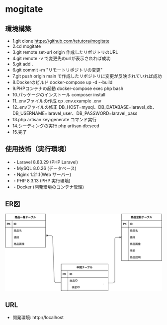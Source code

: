 # mogitate

## 環境構築
- 1.git clone https://github.com/tetutora/mogitate
- 2.cd mogitate
- 3.git remote set-url origin 作成したリポジトリのURL
- 4.git remote -v で変更先のurlが表示されれば成功
- 5.git add .
- 6.git commit -m "リモートリポジトリの変更"
- 7.git push origin main で作成したリポジトリに変更が反映されていれば成功
- 8.Dockerのビルド  docker-compose up -d --build
- 9.PHPコンテナの起動  docker-compose exec php bash
- 10.パッケージのインストール  composer install
- 11..envファイルの作成  cp .env.example .env
- 12..envファイルの修正 DB_HOST=mysql、DB_DATABASE=laravel_db、DB_USERNAME=laravel_user、DB_PASSWORD=laravel_pass
- 13.php artisan key:generate コマンド実行
- 14.シーディングの実行 php artisan db:seed
- 15.完了

## 使用技術（実行環境）
- ・Laravel 8.83.29 (PHP Laravel)
- ・MySQL 8.0.26 (データベース)
- ・Nginx 1.21.1(Web サーバー)
- ・PHP 8.3.13 (PHP 実行環境)
- ・Docker (開発環境のコンテナ管理)

## ER図

![表示](./test.drawio.svg)

## URL
- 開発環境: http://localhost
